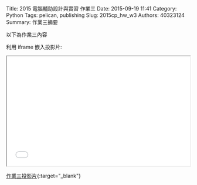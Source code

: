 Title: 2015 電腦輔助設計與實習 作業三
Date: 2015-09-19 11:41
Category: Python
Tags: pelican, publishing
Slug: 2015cp_hw_w3
Authors: 40323124
Summary: 作業三摘要

以下為作業三內容

利用 iframe 嵌入投影片:

<iframe src="40323124_cp_w3_p.html" width="500" height="300"></iframe>

[作業三投影片](40323124_cp_w3_p.html){:target="_blank"}
